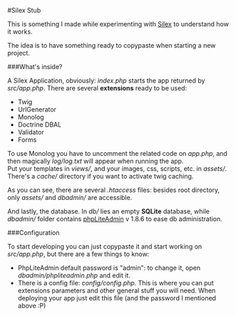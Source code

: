 #Silex Stub

This is something I made while experimenting with [Silex](https://github.com/fabpot/Silex) to understand how it works.

The idea is to have something ready to copypaste when starting a new project.

###What's inside?

A Silex Application, obviously: _index.php_ starts the app returned by _src/app.php_.
There are several **extensions** ready to be used:

+ Twig
+ UrlGenerator
+ Monolog
+ Doctrine DBAL
+ Validator
+ Forms

To use Monolog you have to uncomment the related code on _app.php_,
and then magically _log/log.txt_ will appear when running the app.  
Put your templates in _views/_, and your images, css, scripts, etc. in _assets/_.  
There's a _cache/_ directory if you want to activate twig caching.

As you can see, there are several _.htaccess_ files: besides root directory,
only _assets/_ and _dbadmin/_ are accessible.

And lastly, the database. In _db/_ lies an empty **SQLite** database, while _dbadmin/_ folder contains
[phpLiteAdmin](http://phpliteadmin.googlecode.com) v 1.8.6 to ease db administration.

###Configuration

To start developing you can just copypaste it and start working on _src/app.php_, but there are a few things
to know:

+ PhpLiteAdmin default password is "admin": to change it, open _dbadmin/phpliteadmin.php_ and edit it.
+ There is a config file: _config/config.php_. This is where you can put extensions parameters
and other general stuff you will need. When deploying your app just edit this file
(and the password I mentioned above :P)

